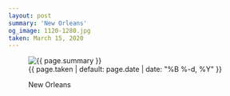 ```yaml
---
layout: post
summary: 'New Orleans'
og_image: 1120-1280.jpg
taken: March 15, 2020
---
```


<figure class="post">
<img alt="{{ page.summary }}" sizes="(min-width: 700px) 50vw, calc(100vw - 2rem)" src="{{ site.assets_url }}/1120-640.jpg" srcset="{{ site.assets_url }}/1120-320.jpg 320w, {{ site.assets_url }}/1120-640.jpg 640w, {{ site.assets_url }}/1120-960.jpg 960w, {{ site.assets_url }}/1120-1280.jpg 1280w"/>
<figcaption>
<time>{{ page.taken | default: page.date | date: "%B %-d, %Y" }}</time>
<p>New Orleans</p>
</figcaption>
</figure>

